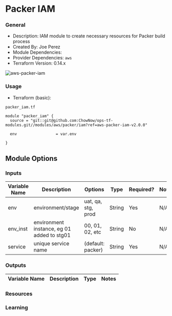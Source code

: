 # Packer IAM

### General

* Description: IAM module to create necessary resources for Packer build process
* Created By: Joe Perez
* Module Dependencies:
* Provider Dependencies: `aws`
* Terraform Version: 0.14.x

![aws-packer-iam](https://github.com/ChowNow/ops-tf-modules/workflows/aws-packer-iam/badge.svg)


### Usage

* Terraform (basic):


`packer_iam.tf`
```hcl
module "packer_iam" {
  source = "git::git@github.com:ChowNow/ops-tf-modules.git//modules/aws/packer/iam?ref=aws-packer-iam-v2.0.0"

  env                 = var.env

}
```


## Module Options


### Inputs

| Variable Name               | Description                                 | Options                            | Type     | Required? | Notes |
| --------------------------- | ------------------------------------------- | ---------------------------------- | -------- | --------- | ----- |
| env                         | environment/stage                           | uat, qa, stg, prod                 | String   | Yes       | N/A   |
| env_inst                    | environment instance, eg 01 added to stg01  | 00, 01, 02, etc                    | String   | No        | N/A   |
| service                     | unique service name                         | (default: packer)                  | String   | Yes       | N/A   |



### Outputs

| Variable Name     | Description                                     | Type   | Notes |
| ----------------- | ----------------------------------------------- | ------ | ----- |


### Resources

### Learning
